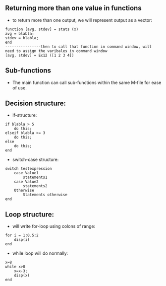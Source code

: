 ## Returning more than one value in functions
- to return more than one output, we will represent output as a vector:
```
function [avg, stdev] = stats (x)
avg = blabla;
stdev = blabla;
end
----------------then to call that function in command window, will need to assign the varibales in command window
[avg, stdev] = Ex12 ([1 2 3 4])
```
## Sub-functions
- The main function can call sub-functions within the same M-file for ease of use.
## Decision structure:
- if-structure:
```
if blabla > 5
	do this;
elseif blabla >= 3
	do this;
else
	do this;
end
```
- switch-case structure:
```
switch testexpression 
	case Value1 
		statements1 
	case Value2 
		statements2 
	Otherwise 
		Statements otherwise 
end
```
## Loop structure:
- will write for-loop using colons of range:
```
for i = 1:0.5:2 
	disp(i)
end
```
- while loop will do normally:
```
x=8 
while x>0 
	x=x-3; 
	disp(x) 
end
```

